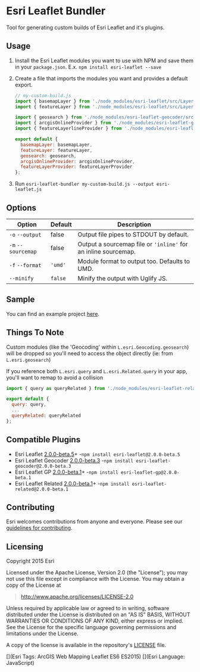 # Esri Leaflet Bundler

Tool for generating custom builds of Esri Leaflet and it's plugins.

## Usage

1. Install the Esri Leaflet modules you want to use with NPM and save them in your `package.json`. E.x. `npm install esri-leaflet --save`
2. Create a file that imports the modules you want and provides a default export.

    ```js
    // my-custom-build.js
    import { basemapLayer } from './node_modules/esri-leaflet/src/Layers/BasemapLayer.js';
    import { featureLayer } from './node_modules/esri-leaflet/src/Layers/FeatureLayer/FeatureLayer.js';
    
    import { geosearch } from './node_modules/esri-leaflet-geocoder/src/Controls/Geosearch.js';
    import { arcgisOnlineProvider } from './node_modules/esri-leaflet-geocoder/src/Providers/ArcgisOnlineGeocoder.js';
    import { featureLayerlineProvider } from './node_modules/esri-leaflet-geocoder/src/Providers/FeatureLayer.js';
    
    export default {
      basemapLayer: basemapLayer,
      featureLayer: featureLayer,
      geosearch: geosearch,
      arcgisOnlineProvider: arcgisOnlineProvider,
      featureLayerProvider: featureLayerProvider
    };
    ```

3. Run `esri-leaflet-bundler my-custom-build.js --output esri-leaflet.js`

## Options

Option | Default | Description
--- | --- | ---
`-o` `--output` | false | Output file pipes to STDOUT by default.
`-m` `--sourcemap` | false | Output a sourcemap file or `'inline'` for an inline sourcemap.
`-f` `--format` | `'umd'` | Module format to output too. Defaults to UMD.
`--minify` | `false` | Minify the output with Uglify JS.

## Sample

You can find an example project [here](./example).

## Things To Note

Custom modules (like the 'Geocoding' within `L.esri.Geocoding.geosearch`) will be dropped so you'll need to access the object directly (ie: from `L.esri.geosearch`)

If you reference both `L.esri.query` and `L.esri.Related.query` in your app, you'll want to remap to avoid a collision

```js
import { query as queryRelated } from './node_modules/esri-leaflet-related/src/EsriLeafletRelated.js';

export default {
  query: query,
  ...
  queryRelated: queryRelated
};
```

## Compatible Plugins

* Esri Leaflet [2.0.0-beta.5](https://github.com/Esri/esri-leaflet/releases/tag/v2.0.0-beta.5)+ -`npm install esri-leaflet@2.0.0-beta.5`
* Esri Leaflet Geocoder [2.0.0-beta.3](https://github.com/Esri/esri-leaflet-geocoder/releases/tag/v2.0.0-beta.3) -`npm install esri-leaflet-geocoder@2.0.0-beta.3`
* Esri Leaflet GP [2.0.0-beta.1](https://github.com/jgravois/esri-leaflet-gp/releases/tag/v2.0.0-beta.1)+ -`npm install esri-leaflet-gp@2.0.0-beta.1`
* Esri Leaflet Related [2.0.0-beta.1](https://github.com/jgravois/esri-leaflet-related/releases/tag/v2.0.0-beta.1)+ -`npm install esri-leaflet-related@2.0.0-beta.1`

## Contributing

Esri welcomes contributions from anyone and everyone. Please see our [guidelines for contributing](https://github.com/Esri/esri-leaflet-browserify-example/blob/master/CONTRIBUTING.md).

## Licensing
Copyright 2015 Esri

Licensed under the Apache License, Version 2.0 (the "License");
you may not use this file except in compliance with the License.
You may obtain a copy of the License at

> http://www.apache.org/licenses/LICENSE-2.0

Unless required by applicable law or agreed to in writing, software
distributed under the License is distributed on an "AS IS" BASIS,
WITHOUT WARRANTIES OR CONDITIONS OF ANY KIND, either express or implied.
See the License for the specific language governing permissions and
limitations under the License.

A copy of the license is available in the repository's [LICENSE](./LICENSE) file.

[](Esri Tags: ArcGIS Web Mapping Leaflet ES6 ES2015)
[](Esri Language: JavaScript)
